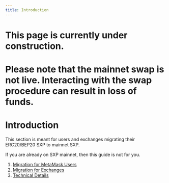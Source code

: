 ```yaml
---
title: Introduction
---
```


# This page is currently under construction.

# Please note that the mainnet swap is not live. Interacting with the swap procedure can result in loss of funds.

# Introduction

This section is meant for users and exchanges migrating their ERC20/BEP20 SXP to mainnet SXP.

If you are already on SXP mainnet, then this guide is not for you.

1. [Migration for MetaMask Users](/sxpswap/users/getting-started)
2. [Migration for Exchanges](/sxpswap/exchanges/getting-started)
3. [Technical Details](/sxpswap/technical-details/introduction)




